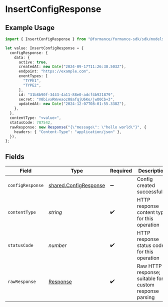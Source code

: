 # InsertConfigResponse

## Example Usage

```typescript
import { InsertConfigResponse } from "@formance/formance-sdk/sdk/models/operations";

let value: InsertConfigResponse = {
  configResponse: {
    data: {
      active: true,
      createdAt: new Date("2024-09-17T11:26:38.503Z"),
      endpoint: "https://example.com",
      eventTypes: [
        "TYPE1",
        "TYPE2",
      ],
      id: "31b8b90f-3443-4a11-88e0-adcf4b921879",
      secret: "V0bivxRWveaoz08afqjU6Ko/jwO0Cb+3",
      updatedAt: new Date("2024-12-07T08:01:55.338Z"),
    },
  },
  contentType: "<value>",
  statusCode: 787542,
  rawResponse: new Response("{\"message\": \"hello world\"}", {
    headers: { "Content-Type": "application/json" },
  }),
};
```

## Fields

| Field                                                                 | Type                                                                  | Required                                                              | Description                                                           |
| --------------------------------------------------------------------- | --------------------------------------------------------------------- | --------------------------------------------------------------------- | --------------------------------------------------------------------- |
| `configResponse`                                                      | [shared.ConfigResponse](../../../sdk/models/shared/configresponse.md) | :heavy_minus_sign:                                                    | Config created successfully.                                          |
| `contentType`                                                         | *string*                                                              | :heavy_check_mark:                                                    | HTTP response content type for this operation                         |
| `statusCode`                                                          | *number*                                                              | :heavy_check_mark:                                                    | HTTP response status code for this operation                          |
| `rawResponse`                                                         | [Response](https://developer.mozilla.org/en-US/docs/Web/API/Response) | :heavy_check_mark:                                                    | Raw HTTP response; suitable for custom response parsing               |